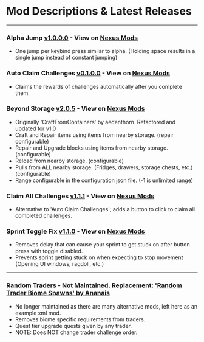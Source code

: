 # Mod Descriptions & Latest Releases

---

### Alpha Jump [v1.0.0.0](https://github.com/unv-annihilator/7D2D_Mods/releases/tag/AlphaJump_v1.0.0.0) - View on [Nexus Mods](https://www.nexusmods.com/7daystodie/mods/5103)

- One jump per keybind press similar to alpha. (Holding space results in a single jump instead of constant jumping)

### Auto Claim Challenges [v0.1.0.0](https://github.com/unv-annihilator/7D2D_Mods/releases/tag/AutoClaimChallenges_v0.1.0.0) - View on [Nexus Mods](https://www.nexusmods.com/7daystodie/mods/5065)

- Claims the rewards of challenges automatically after you complete them.

### Beyond Storage [v2.0.5](https://github.com/unv-annihilator/7D2D_Mods/releases/tag/BeyondStorage_v2.0.5) - View on [Nexus Mods](https://www.nexusmods.com/7daystodie/mods/5087)

- Originally 'CraftFromContainers' by aedenthorn. Refactored and updated for v1.0
- Craft and Repair items using items from nearby storage. (repair configurable)
- Repair and Upgrade blocks using items from nearby storage. (configurable)
- Reload from nearby storage. (configurable)
- Pulls from ALL nearby storage. (Fridges, drawers, storage chests, etc.) (configurable) 
- Range configurable in the configuration json file. (-1 is unlimited range)

### Claim All Challenges [v1.1.1](https://github.com/unv-annihilator/7D2D_Mods/releases/tag/ClaimAllChallenges_v1.1.1-exp.1.0%2B313) - View on [Nexus Mods](https://www.nexusmods.com/7daystodie/mods/5155)

- Alternative to 'Auto Claim Challenges'; adds a button to click to claim all completed challenges.

### Sprint Toggle Fix [v1.1.0](https://github.com/unv-annihilator/7D2D_Mods/releases/tag/SprintToggleFix_v1.1.0) - View on [Nexus Mods](https://www.nexusmods.com/7daystodie/mods/5070)

- Removes delay that can cause your sprint to get stuck on after button press with toggle disabled.
- Prevents sprint getting stuck on when expecting to stop movement (Opening UI windows, ragdoll, etc.)


---


### Random Traders - Not Maintained. Replacement: ['Random Trader Biome Spawns' by Ananais](https://www.nexusmods.com/7daystodie/mods/4968)

- No longer maintained as there are many alternative mods, left here as an example xml mod.
- Removes biome specific requirements from traders.
- Quest tier upgrade quests given by any trader.
- NOTE: Does NOT change trader challenge order.
